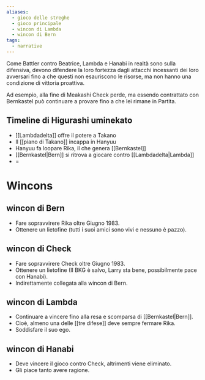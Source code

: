 ```yaml
---
aliases:
  - gioco delle streghe
  - gioco principale
  - wincon di Lambda
  - wincon di Bern
tags:
  - narrative
---
```

Come Battler contro Beatrice, Lambda e Hanabi in realtà sono sulla difensiva, devono difendere la loro fortezza dagli attacchi incessanti dei loro avversari fino a che questi non esauriscono le risorse, ma non hanno una condizione di vittoria proattiva.

Ad esempio, alla fine di Meakashi Check perde, ma essendo contrattato con Bernkastel può continuare a provare fino a che lei rimane in Partita.




## Timeline di Higurashi uminekato
- [[Lambdadelta]] offre il potere a Takano
- Il [[piano di Takano]] incappa in Hanyuu
- Hanyuu fa loopare Rika, il che genera [[Bernkastel]]
- [[Bernkastel|Bern]] si ritrova a giocare contro [[Lambdadelta|Lambda]]
- =


# Wincons
## wincon di Bern
- Fare sopravvirere Rika oltre Giugno 1983. 
- Ottenere un lietofine (tutti i suoi amici sono vivi e nessuno è pazzo).

## wincon di Check
- Fare sopravvirere Check oltre Giugno 1983. 
- Ottenere un lietofine (Il BKG è salvo, Larry sta bene, possibilmente pace con Hanabi).
- Indirettamente collegata alla wincon di Bern.

## wincon di Lambda
- Continuare a vincere fino alla resa e scomparsa di [[Bernkastel|Bern]].
- Cioè, almeno una delle [[tre difese]] deve sempre fermare Rika.
- Soddisfare il suo ego.

## wincon di Hanabi
- Deve vincere il gioco contro Check, altrimenti viene eliminato.
- Gli piace tanto avere ragione.